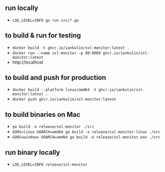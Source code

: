 ## run locally
- `LOG_LEVEL=INFO go run src/*.go`

## to build & run for testing
- `docker build -t ghcr.io/iankulin/ssl-monitor:latest .`
- `docker run --name ssl-monitor -p 80:8080 ghcr.io/iankulin/ssl-monitor:latest`
- http://localhost

## to build and push for production
- `docker build --platform linux/amd64 -t ghcr.io/iankulin/ssl-monitor:latest .`
- `docker push ghcr.io/iankulin/ssl-monitor:latest`

## to build binaries on Mac
- `go build -o release/ssl-monitor ./src`
- `GOOS=linux GOARCH=amd64 go build -o release/ssl-monitor-linux ./src`
- `GOOS=windows GOARCH=amd64 go build -o release/ssl-monitor.exe ./src`

## run binary locally
- `LOG_LEVEL=INFO release/ssl-monitor`
